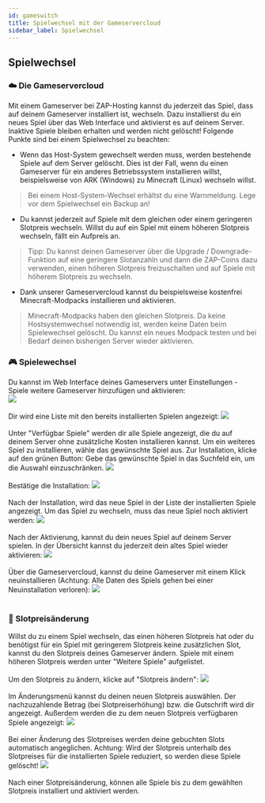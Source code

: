 ```yaml
---
id: gameswitch
title: Spielwechsel mit der Gameservercloud
sidebar_label: Spielwechsel
---
```


## Spielwechsel
### ☁️ Die Gameservercloud
Mit einem Gameserver bei ZAP-Hosting kannst du jederzeit das Spiel, dass auf deinem Gameserver installiert ist, wechseln.
Dazu installierst du ein neues Spiel über das Web Interface und aktivierst es auf deinem Server. Inaktive Spiele bleiben erhalten und werden nicht gelöscht!
Folgende Punkte sind bei einem Spielwechsel zu beachten:
* Wenn das Host-System gewechselt werden muss, werden bestehende Spiele auf dem Server gelöscht. Dies ist der Fall, wenn du einen Gameserver für ein anderes Betriebssystem installieren willst, beispielsweise von ARK (Windows) zu Minecraft (Linux) wechseln willst.
> Bei einem Host-System-Wechsel erhältst du eine Warnmeldung. Lege vor dem Spielwechsel ein Backup an!
* Du kannst jederzeit auf Spiele mit dem gleichen oder einem geringeren Slotpreis wechseln. Willst du auf ein Spiel mit einem höheren Slotpreis wechseln, fällt ein Aufpreis an.
> Tipp: Du kannst deinen Gameserver über die Upgrade / Downgrade-Funktion auf eine geringere Slotanzahln und dann die ZAP-Coins dazu verwenden, einen höheren Slotpreis freizuschalten und auf Spiele mit höherem Slotpreis zu wechseln.

* Dank unserer Gameservercloud kannst du beispielsweise kostenfrei Minecraft-Modpacks installieren und aktivieren.

> Minecraft-Modpacks haben den gleichen Slotpreis. Da keine Hostsystemwechsel notwendig ist, werden keine Daten beim Spielewechsel gelöscht. Du kannst ein neues Modpack testen und bei Bedarf deinen bisherigen Server wieder aktivieren.

### 🎮 Spielewechsel
Du kannst im Web Interface deines Gameservers unter Einstellungen - Spiele weitere Gameserver hinzufügen und aktivieren:
<br>
![](https://screensaver01.zap-hosting.com/index.php/apps/files_sharing/publicpreview/iQeHpcdtfkZmTHH?x=1920&y=619&a=true&file=chrome_Zl0rtA1Pgg.png&scalingup=0)
<br><br>
Dir wird eine Liste mit den bereits installierten Spielen angezeigt:
![](https://screensaver01.zap-hosting.com/index.php/apps/files_sharing/publicpreview/dpEKYzGfzknmYJ5?x=1920&y=619&a=true&file=chrome_46CdBM7eNE.png&scalingup=0)
<br><br>
Unter "Verfügbar Spiele" werden dir alle Spiele angezeigt, die du auf deinem Server ohne zusätzliche Kosten installieren kannst. Um ein weiteres Spiel zu installieren, wähle das gewünschte Spiel aus. Zur Installation, klicke auf den grünen Button:
Gebe das gewünschte Spiel in das Suchfeld ein, um die Auswahl einzuschränken.
![](https://screensaver01.zap-hosting.com/index.php/apps/files_sharing/publicpreview/dGSZnNrTcYC5rKf?x=1920&y=619&a=true&file=chrome_9WnHXFjHry.png&scalingup=0)
<br><br>
Bestätige die Installation:
![](https://screensaver01.zap-hosting.com/index.php/apps/files_sharing/publicpreview/yW9zHjPKsLdNCPe?x=1920&y=619&a=true&file=chrome_S4RMlYGpRA.png&scalingup=0)
<br><br>
Nach der Installation, wird das neue Spiel in der Liste der installierten Spiele angezeigt. Um das Spiel zu wechseln, muss das neue Spiel noch aktiviert werden:
![](https://screensaver01.zap-hosting.com/index.php/apps/files_sharing/publicpreview/7yeJnQJRdNm2SqH?x=1920&y=619&a=true&file=chrome_9XUqBPeRhp.png&scalingup=0)
<br><br>
Nach der Aktivierung, kannst du dein neues Spiel auf deinem Server spielen. In der Übersicht kannst du jederzeit dein altes Spiel wieder aktivieren:
![](https://screensaver01.zap-hosting.com/index.php/apps/files_sharing/publicpreview/XpMMSCo4giH5ipe?x=1920&y=619&a=true&file=chrome_UyXoPF8cwc.png&scalingup=0)
<br><br>
Über die Gameservercloud, kannst du deine Gameserver mit einem Klick neuinstallieren (Achtung: Alle Daten des Spiels gehen bei einer Neuinstallation verloren):
![](https://screensaver01.zap-hosting.com/index.php/apps/files_sharing/publicpreview/b3SJagFMLnCs9w8?x=1920&y=619&a=true&file=chrome_dyRDV27QSm.png&scalingup=0)
<br><br>
### 💸 Slotpreisänderung
Willst du zu einem Spiel wechseln, das einen höheren Slotpreis hat oder du benötigst für ein Spiel mit geringerem Slotpreis keine zusätzlichen Slot, kannst du den Slotpreis deines Gameserver ändern.
Spiele mit einem höheren Slotpreis werden unter "Weitere Spiele" aufgelistet.
<br><br>
Um den Slotpreis zu ändern, klicke auf "Slotpreis ändern":
![](https://screensaver01.zap-hosting.com/index.php/apps/files_sharing/publicpreview/dLMwzKpN5SWMGx8?x=1920&y=619&a=true&file=chrome_d8yTtjuuul.png&scalingup=0)
<br><br>
Im Änderungsmenü kannst du deinen neuen Slotpreis auswählen. Der nachzuzahlende Betrag (bei Slotpreiserhöhung) bzw. die Gutschrift wird dir angezeigt. Außerdem werden die zu dem neuen Slotpreis verfügbaren Spiele angezeigt:
![](https://screensaver01.zap-hosting.com/index.php/apps/files_sharing/publicpreview/xPJfFpd3F6FG2KA?x=1920&y=619&a=true&file=chrome_5VhtNKgmo0.png&scalingup=0)
<br><br>
Bei einer Änderung des Slotpreises werden deine gebuchten Slots automatisch angeglichen. Achtung: Wird der Slotpreis unterhalb des Slotpreises für die installierten Spiele reduziert, so werden diese Spiele gelöscht!
![](https://screensaver01.zap-hosting.com/index.php/apps/files_sharing/publicpreview/6YqgrxGkRrTqPwL?x=1920&y=619&a=true&file=chrome_JMO8Syi1Yd.png&scalingup=0)
<br><br>
Nach einer Slotpreisänderung, können alle Spiele bis zu dem gewählten Slotpreis installiert und aktiviert werden.
